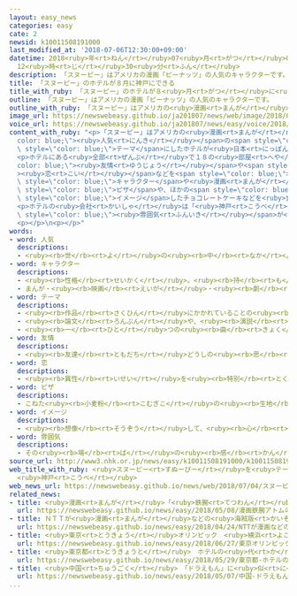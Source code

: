 ```yaml
---
layout: easy_news
categories: easy
cate: 2
newsid: k10011508191000
last_modified_at: '2018-07-06T12:30:00+09:00'
datetime: 2018<ruby>年<rt>ねん</rt></ruby>07<ruby>月<rt>がつ</rt></ruby>06<ruby>日<rt>にち</rt></ruby>
  12<ruby>時<rt>じ</rt></ruby>30<ruby>分<rt>ふん</rt></ruby>
description: 「スヌーピー」はアメリカの漫画「ピーナッツ」の人気のキャラクターです。
title: 「スヌーピー」のホテルが８月に神戸にできる
title_with_ruby: 「スヌーピー」のホテルが８<ruby>月<rt>がつ</rt></ruby>に<ruby>神戸<rt>こうべ</rt></ruby>にできる
outline: 「スヌーピー」はアメリカの漫画「ピーナッツ」の人気のキャラクターです。
outline_with_ruby: 「スヌーピー」はアメリカの<ruby>漫画<rt>まんが</rt></ruby>「ピーナッツ」の<ruby>人気<rt>にんき</rt></ruby>のキャラクターです。
image_url: https://newswebeasy.github.io/ja201807/news/web/image/2018/07/04/K10011508191_1807041555_1807041633_01_03.jpg
voice_url: https://newswebeasy.github.io/ja201807/news/easy/voice/2018/07/06/k10011508191000.mp4
content_with_ruby: "<p>「スヌーピー」はアメリカの<ruby>漫画<rt>まんが</rt></ruby>「ピーナッツ」の<span style=\"\
  color: blue;\"><ruby>人気<rt>にんき</rt></ruby></span>の<span style=\"color: blue;\">キャラクター</span>です。この<ruby>漫画<rt>まんが</rt></ruby>は１９５０<ruby>年<rt>ねん</rt></ruby>から２０００<ruby>年<rt>ねん</rt></ruby>までアメリカの<ruby>新聞<rt>しんぶん</rt></ruby>に<ruby>出<rt>で</rt></ruby>ていました。<ruby>来月<rt>らいげつ</rt></ruby><ruby>１日<rt>ついたち</rt></ruby>、スヌーピーを<span\
  \ style=\"color: blue;\">テーマ</span>にしたホテルが<ruby>日本<rt>にっぽん</rt></ruby>で<ruby>初<rt>はじ</rt></ruby>めて<ruby>兵庫県<rt>ひょうごけん</rt></ruby>の<ruby>神戸<rt>こうべ</rt></ruby>にできます。</p>\n\
  <p>ホテルにある<ruby>全部<rt>ぜんぶ</rt></ruby>で１８の<ruby>部屋<rt>へや</rt></ruby>には、<span style=\"\
  color: blue;\"><ruby>友情<rt>ゆうじょう</rt></ruby></span>や<span style=\"color: blue;\"\
  ><ruby>恋<rt>こい</rt></ruby></span>などを<span style=\"color: blue;\">テーマ</span>にした<ruby>漫画<rt>まんが</rt></ruby>の<ruby>絵<rt>え</rt></ruby>が<ruby>飾<rt>かざ</rt></ruby>ってあります。<ruby>壁<rt>かべ</rt></ruby>には<span\
  \ style=\"color: blue;\">キャラクター</span>や<ruby>漫画<rt>まんが</rt></ruby>の<ruby>中<rt>なか</rt></ruby>の<ruby>言葉<rt>ことば</rt></ruby>などがかいてあります。レストランでは、スヌーピーが<ruby>好<rt>す</rt></ruby>きな<span\
  \ style=\"color: blue;\">ピザ</span>や、ほかの<span style=\"color: blue;\">キャラクター</span>を<span\
  \ style=\"color: blue;\">イメージ</span>したチョコレートケーキなどを<ruby>食<rt>た</rt></ruby>べることができます。</p>\n\
  <p>ホテルの<ruby>会社<rt>かいしゃ</rt></ruby>は「<ruby>神戸<rt>こうべ</rt></ruby>はこの<ruby>漫画<rt>まんが</rt></ruby>が<ruby>生<rt>う</rt></ruby>まれたまちと<span\
  \ style=\"color: blue;\"><ruby>雰囲気<rt>ふんいき</rt></ruby></span>が<ruby>似<rt>に</rt></ruby>ています」と<ruby>話<rt>はな</rt></ruby>しています。</p>\n\
  <p></p>\n<p></p>"
words:
- word: 人気
  descriptions:
  - <ruby><rb>世</rb><rt>よ</rt></ruby>の<ruby><rb>中</rb><rt>なか</rt></ruby>の<ruby><rb>人</rb><rt>ひと</rt></ruby>たちのよい<ruby><rb>評判</rb><rt>ひょうばん</rt></ruby>。
- word: キャラクター
  descriptions:
  - <ruby><rb>性格</rb><rt>せいかく</rt></ruby>。<ruby><rb>持</rb><rt>も</rt></ruby>ち<ruby><rb>味</rb><rt>あじ</rt></ruby>。
  - まんが・<ruby><rb>映画</rb><rt>えいが</rt></ruby>・<ruby><rb>劇</rb><rt>げき</rt></ruby>などに<ruby><rb>出</rb><rt>で</rt></ruby>てくる<ruby><rb>人物</rb><rt>じんぶつ</rt></ruby>や<ruby><rb>動物</rb><rt>どうぶつ</rt></ruby>。
- word: テーマ
  descriptions:
  - <ruby><rb>作品</rb><rt>さくひん</rt></ruby>にかかれていることの<ruby><rb>中心</rb><rt>ちゅうしん</rt></ruby>。また、<ruby><rb>作品</rb><rt>さくひん</rt></ruby>の<ruby><rb>中心</rb><rt>ちゅうしん</rt></ruby>になっている<ruby><rb>考</rb><rt>かんが</rt></ruby>え<ruby><rb>方</rb><rt>かた</rt></ruby>。<ruby><rb>主題</rb><rt>しゅだい</rt></ruby>。
  - <ruby><rb>論文</rb><rt>ろんぶん</rt></ruby>や、<ruby><rb>演説</rb><rt>えんぜつ</rt></ruby>の<ruby><rb>題目</rb><rt>だいもく</rt></ruby>。
  - <ruby><rb>一</rb><rt>ひと</rt></ruby>つの<ruby><rb>曲</rb><rt>きょく</rt></ruby>の<ruby><rb>中心</rb><rt>ちゅうしん</rt></ruby>となっているメロディー。
- word: 友情
  descriptions:
  - <ruby><rb>友達</rb><rt>ともだち</rt></ruby>どうしの<ruby><rb>思</rb><rt>おも</rt></ruby>いやりや、まごころ。
- word: 恋
  descriptions:
  - <ruby><rb>異性</rb><rt>いせい</rt></ruby>を<ruby><rb>特別</rb><rt>とくべつ</rt></ruby>に<ruby><rb>好</rb><rt>す</rt></ruby>きになる<ruby><rb>気持</rb><rt>きも</rt></ruby>ち。<ruby><rb>恋愛</rb><rt>れんあい</rt></ruby>。
- word: ピザ
  descriptions:
  - こねた<ruby><rb>小麦粉</rb><rt>こむぎこ</rt></ruby>の<ruby><rb>生地</rb><rt>きじ</rt></ruby>に、チーズ・トマト・サラミなどをのせて<ruby><rb>焼</rb><rt>や</rt></ruby>いたイタリアふうのパイ。ピッツァ。
- word: イメージ
  descriptions:
  - <ruby><rb>想像</rb><rt>そうぞう</rt></ruby>して、<ruby><rb>心</rb><rt>こころ</rt></ruby>の<ruby><rb>中</rb><rt>なか</rt></ruby>にえがき<ruby><rb>出</rb><rt>だ</rt></ruby>す、ものの<ruby><rb>形</rb><rt>かたち</rt></ruby>や<ruby><rb>姿</rb><rt>すがた</rt></ruby>。
- word: 雰囲気
  descriptions:
  - その<ruby><rb>場</rb><rt>ば</rt></ruby>の<ruby><rb>感</rb><rt>かん</rt></ruby>じや<ruby><rb>気分</rb><rt>きぶん</rt></ruby>。
source_url: http://www3.nhk.or.jp/news/easy/k10011508191000/k10011508191000.html
web_title_with_ruby: <ruby>スヌーピー<rt>すぬーぴー</rt></ruby>を<ruby>テーマ<rt>てーま</rt></ruby>にした<ruby>国内初<rt>こくないはつ</rt></ruby>の<ruby>ホテル<rt>ほてる</rt></ruby>が<ruby>オープン<rt>おーぷん</rt></ruby>へ
  <ruby>神戸<rt>こうべ</rt></ruby>
web_news_url: https://newswebeasy.github.io/news/web/2018/07/04/スヌーピーをテーマにした国内初のホテルがオープンへ-神戸
related_news:
- title: <ruby>漫画<rt>まんが</rt></ruby>「<ruby>鉄腕<rt>てつわん</rt></ruby>アトム」の１ページがオークションで３５００<ruby>万<rt>まん</rt></ruby><ruby>円<rt>えん</rt></ruby>
  url: https://newswebeasy.github.io/news/easy/2018/05/08/漫画鉄腕アトムの1ページがオークションで3500万円
- title: ＮＴＴが<ruby>漫画<rt>まんが</rt></ruby>などの<ruby>海賊版<rt>かいぞくばん</rt></ruby>サイトを<ruby>見<rt>み</rt></ruby>ることができなくする
  url: https://newswebeasy.github.io/news/easy/2018/04/24/NTTが漫画などの海賊版サイトを見ることができなくする
- title: <ruby>東京<rt>とうきょう</rt></ruby>オリンピック　<ruby>横浜<rt>よこはま</rt></ruby>の<ruby>港<rt>みなと</rt></ruby>で<ruby>大<rt>おお</rt></ruby>きな<ruby>船<rt>ふね</rt></ruby>をホテルにする
  url: https://newswebeasy.github.io/news/easy/2018/06/27/東京オリンピック-横浜の港で大きな船をホテルにする
- title: <ruby>東京都<rt>とうきょうと</rt></ruby>　ホテルの<ruby>代<rt>か</rt></ruby>わりに<ruby>使<rt>つか</rt></ruby>う<ruby>船<rt>ふね</rt></ruby>　スイスの<ruby>会社<rt>かいしゃ</rt></ruby>と<ruby>相談<rt>そうだん</rt></ruby>
  url: https://newswebeasy.github.io/news/easy/2018/05/29/東京都-ホテルの代わりに使う船-スイスの会社と相談
- title: <ruby>中国<rt>ちゅうごく</rt></ruby>　「ドラえもん」に<ruby>似<rt>に</rt></ruby>たキャラクターの<ruby>商標登録<rt>しょうひょうとうろく</rt></ruby>はだめ
  url: https://newswebeasy.github.io/news/easy/2018/05/07/中国-ドラえもんに似たキャラクターの商標登録はだめ
...
```

